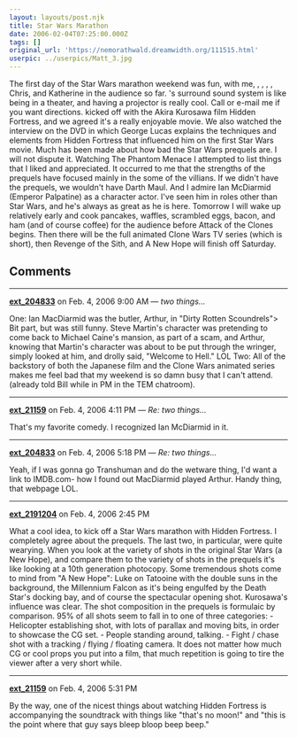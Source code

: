```yaml
---
layout: layouts/post.njk
title: Star Wars Marathon
date: 2006-02-04T07:25:00.000Z
tags: []
original_url: 'https://nemorathwald.dreamwidth.org/111515.html'
userpic: ../userpics/Matt_3.jpg
---
```

The first day of the Star Wars marathon weekend was fun, with me, , , , , Chris, and Katherine in the audience so far. 's surround sound system is like being in a theater, and having a projector is really cool. Call or e-mail me if you want directions. kicked off with the Akira Kurosawa film Hidden Fortress, and we agreed it's a really enjoyable movie. We also watched the interview on the DVD in which George Lucas explains the techniques and elements from Hidden Fortress that influenced him on the first Star Wars movie. Much has been made about how bad the Star Wars prequels are. I will not dispute it. Watching The Phantom Menace I attempted to list things that I liked and appreciated. It occurred to me that the strengths of the prequels have focused mainly in the some of the villians. If we didn't have the prequels, we wouldn't have Darth Maul. And I admire Ian McDiarmid (Emperor Palpatine) as a character actor. I've seen him in roles other than Star Wars, and he's always as great as he is here. Tomorrow I will wake up relatively early and cook pancakes, waffles, scrambled eggs, bacon, and ham (and of course coffee) for the audience before Attack of the Clones begins. Then there will be the full animated Clone Wars TV series (which is short), then Revenge of the Sith, and A New Hope will finish off Saturday.

## Comments

---

**[ext_204833](https://www.dreamwidth.org/users/ext_204833)** on Feb. 4, 2006 9:00 AM — *two things...*

One: Ian MacDiarmid was the butler, Arthur, in "Dirty Rotten Scoundrels"> Bit part, but was still funny. Steve Martin's character was pretending to come back to Michael Caine's mansion, as part of a scam, and Arthur, knowing that Martin's character was about to be put through the wringer, simply looked at him, and drolly said, "Welcome to Hell." LOL Two: All of the backstory of both the Japanese film and the Clone Wars animated series makes me feel bad that my weekend is so damn busy that I can't attend. (already told Bill while in PM in the TEM chatroom).

---

**[ext_21159](https://www.dreamwidth.org/users/ext_21159)** on Feb. 4, 2006 4:11 PM — *Re: two things...*

That's my favorite comedy. I recognized Ian McDiarmid in it.

---

**[ext_204833](https://www.dreamwidth.org/users/ext_204833)** on Feb. 4, 2006 5:18 PM — *Re: two things...*

Yeah, if I was gonna go Transhuman and do the wetware thing, I'd want a link to IMDB.com- how I found out MacDiarmid played Arthur. Handy thing, that webpage LOL.

---

**[ext_2191204](https://www.dreamwidth.org/users/ext_2191204)** on Feb. 4, 2006 2:45 PM

What a cool idea, to kick off a Star Wars marathon with Hidden Fortress. I completely agree about the prequels. The last two, in particular, were quite wearying. When you look at the variety of shots in the original Star Wars (a New Hope), and compare them to the variety of shots in the prequels it's like looking at a 10th generation photocopy. Some tremendous shots come to mind from "A New Hope": Luke on Tatooine with the double suns in the background, the Millennium Falcon as it's being engulfed by the Death Star's docking bay, and of course the spectacular opening shot. Kurosawa's influence was clear. The shot composition in the prequels is formulaic by comparison. 95% of all shots seem to fall in to one of three categories: - Helicopter establishing shot, with lots of parallax and moving bits, in order to showcase the CG set. - People standing around, talking. - Fight / chase shot with a tracking / flying / floating camera. It does not matter how much CG or cool props you put into a film, that much repetition is going to tire the viewer after a very short while.

---

**[ext_21159](https://www.dreamwidth.org/users/ext_21159)** on Feb. 4, 2006 5:31 PM

By the way, one of the nicest things about watching Hidden Fortress is accompanying the soundtrack with things like "that's no moon!" and "this is the point where that guy says bleep bloop beep beep."
